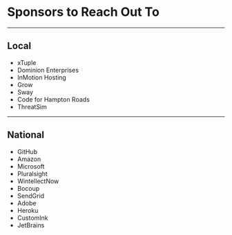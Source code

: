 # Sponsors to Reach Out To

---

## Local

- xTuple
- Dominion Enterprises
- InMotion Hosting
- Grow
- Sway
- Code for Hampton Roads
- ThreatSim 

---

## National

- GitHub
- Amazon
- Microsoft
- Pluralsight
- WintellectNow
- Bocoup
- SendGrid
- Adobe
- Heroku
- CustomInk
- JetBrains
